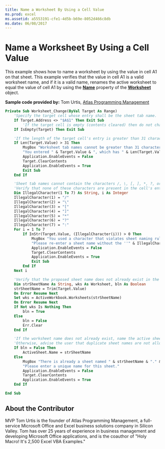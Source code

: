 ```yaml
---
title: Name a Worksheet By Using a Cell Value
ms.prod: excel
ms.assetid: a5553191-cfe1-4d5b-b69e-8052d466c8db
ms.date: 06/08/2017
---
```



# Name a Worksheet By Using a Cell Value

This example shows how to name a worksheet by using the value in cell A1 on that sheet. This example verifies that the value in cell A1 is a valid worksheet name, and if it is a valid name, renames the active worksheet to equal the value of cell A1 by using the  **[Name](worksheet-name-property-excel.md)** property of the **[Worksheet](worksheet-object-excel.md)** object.

 **Sample code provided by:** Tom Urtis, [Atlas Programming Management](http://www.atlaspm.com/)



```vb
Private Sub Worksheet_Change(ByVal Target As Range)
    'Specify the target cell whose entry shall be the sheet tab name.
    If Target.Address <> "$A$1" Then Exit Sub
        'If the target cell is empty (contents cleared) then do not change the shet name
    If IsEmpty(Target) Then Exit Sub

    'If the length of the target cell's entry is greater than 31 characters, disallow the entry.
    If Len(Target.Value) > 31 Then
        MsgBox "Worksheet tab names cannot be greater than 31 characters in length." & vbCrLf & _
        "You entered " & Target.Value & ", which has " & Len(Target.Value) & " characters.", , "Keep it under 31 characters"
        Application.EnableEvents = False
        Target.ClearContents
        Application.EnableEvents = True
        Exit Sub
    End If

    'Sheet tab names cannot contain the characters /, \, [, ], *, ?, or :.
    'Verify that none of these characters are present in the cell's entry.
    Dim IllegalCharacter(1 To 7) As String, i As Integer
    IllegalCharacter(1) = "/"
    IllegalCharacter(2) = "\"
    IllegalCharacter(3) = "["
    IllegalCharacter(4) = "]"
    IllegalCharacter(5) = "*"
    IllegalCharacter(6) = "?"
    IllegalCharacter(7) = ":"
    For i = 1 To 7
        If InStr(Target.Value, (IllegalCharacter(i))) > 0 Then
            MsgBox "You used a character that violates sheet naming rules." & vbCrLf & vbCrLf & _
            "Please re-enter a sheet name without the ''" & IllegalCharacter(i) & "'' character.", 48, "Not a possible sheet name !!"
            Application.EnableEvents = False
            Target.ClearContents
            Application.EnableEvents = True
            Exit Sub
        End If
    Next i

    'Verify that the proposed sheet name does not already exist in the workbook.
    Dim strSheetName As String, wks As Worksheet, bln As Boolean
    strSheetName = Trim(Target.Value)
    On Error Resume Next
    Set wks = ActiveWorkbook.Worksheets(strSheetName)
    On Error Resume Next
    If Not wks Is Nothing Then
        bln = True
    Else
        bln = False
        Err.Clear
    End If

    'If the worksheet name does not already exist, name the active sheet as the target cell value.
    'Otherwise, advise the user that duplicate sheet names are not allowed.
    If bln = False Then
        ActiveSheet.Name = strSheetName
    Else
        MsgBox "There is already a sheet named " & strSheetName & "." & vbCrLf & _
        "Please enter a unique name for this sheet."
        Application.EnableEvents = False
        Target.ClearContents
        Application.EnableEvents = True
    End If

End Sub
```


## About the Contributor
<a name="AboutContributor"> </a>

MVP Tom Urtis is the founder of Atlas Programming Management, a full-service Microsoft Office and Excel business solutions company in Silicon Valley. Tom has over 25 years of experience in business management and developing Microsoft Office applications, and is the coauthor of "Holy Macro! It's 2,500 Excel VBA Examples." 


